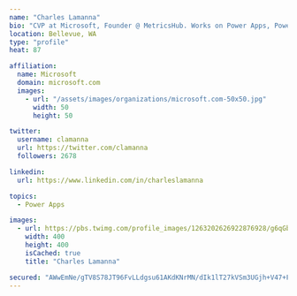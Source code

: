 ```yaml
---
name: "Charles Lamanna"
bio: "CVP at Microsoft, Founder @ MetricsHub. Works on Power Apps, Power Automate, Power Virtual Agent, Common Data Service and Dynamics 365."
location: Bellevue, WA
type: "profile"
heat: 87

affiliation:
  name: Microsoft
  domain: microsoft.com
  images:
    - url: "/assets/images/organizations/microsoft.com-50x50.jpg"
      width: 50
      height: 50

twitter:
  username: clamanna
  url: https://twitter.com/clamanna
  followers: 2678

linkedin:
  url: https://www.linkedin.com/in/charleslamanna

topics:
  - Power Apps

images:
  - url: https://pbs.twimg.com/profile_images/1263202626922876928/g6qGbHZ-_400x400.jpg
    width: 400
    height: 400
    isCached: true
    title: "Charles Lamanna"

secured: "AWwEmNe/gTV8S78JT96FvLLdgsu61AKdKNrMN/dIk1lT27kVSm3UGjh+V47+FBWrZKBVIzmFKw7/Ye2ezhuavzJkfhYAnTNcjEr4MfhKAkwo+bIdmFYyVS0RD+CcffLCpusMGmSFsIRI0DHOr6UIbLqatjhtJWh3UUwXJBGsra+z7dBa5n0zfKnLVkLNOpNwlMGmbCUZdwOAQViR++zBKOhd5G1GatXOEX7iIW7mfiQiChHW6Rdi0VQ3dTWeqBl+/G8MH9jaWi4TQL+xaIeeKGGDqHnvm09HwB8c0iR6gDhkGuzbhxTewXVUgeiCZ19TKolcyolmFaMLLfa87tOqnmb/eyFXUjanBqw64a7RxOMEvQ3H4dpm7RFfJMD35gWuWl6Vj+cCRJsB4FcxfANd7EUfriW7j207vrCHXtA0KPA=;LgTigCFMHkyQN1uKNDVAFw=="
---
```


